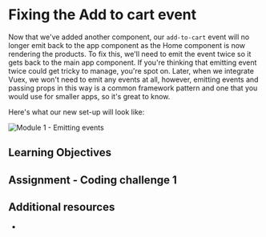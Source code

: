 # Fixing the Add to cart event

Now that we've added another component, our `add-to-cart` event will no longer emit back to the app component as the Home component is now rendering the products. To fix this, we'll need to emit the event twice so it gets back to the main app component. If you're thinking that emitting event twice could get tricky to manage, you're spot on. Later, when we integrate Vuex, we won't need to emit any events at all, however, emitting events and passing props in this way is a common framework pattern and one that you would use for smaller apps, so it's great to know.

Here's what our new set-up will look like:

<img src="" title="Module 1 - Emitting events" alt="Module 1 - Emitting events">

## Learning Objectives

## Assignment - Coding challenge 1

## Additional resources

- []()
